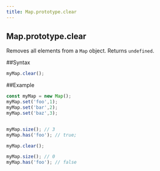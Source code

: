 ```yaml
---
title: Map.prototype.clear
---
```

## Map.prototype.clear

Removes all elements from a `Map` object. Returns `undefined`.

##Syntax

```javascript
myMap.clear();
```

##Example
```javascript
const myMap = new Map();
myMap.set('foo',1);
myMap.set('bar',2);
myMap.set('baz',3);


myMap.size(); // 3
myMap.has('foo'); // true;

myMap.clear(); 

myMap.size(); // 0
myMap.has('foo'); // false
```